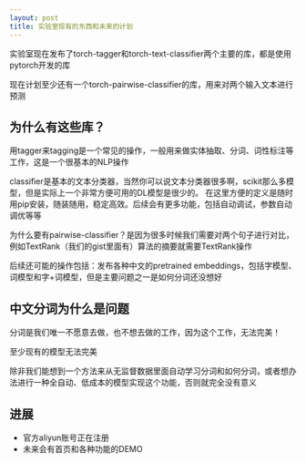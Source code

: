 ```yaml
---
layout: post
title: 实验室现有的东西和未来的计划
---
```


实验室现在发布了torch-tagger和torch-text-classifier两个主要的库，都是使用pytorch开发的库

现在计划至少还有一个torch-pairwise-classifier的库，用来对两个输入文本进行预测

## 为什么有这些库？

用tagger来tagging是一个常见的操作，一般用来做实体抽取、分词、词性标注等工作，这是一个很基本的NLP操作

classifier是基本的文本分类器，当然你可以说文本分类器很多啊，scikit那么多模型，但是实际上一个非常方便可用的DL模型是很少的。
在这里方便的定义是随时用pip安装，随装随用，稳定高效。后续会有更多功能，包括自动调试，参数自动调优等等

为什么要有pairwise-classifier？是因为很多时候我们需要对两个句子进行对比，例如TextRank（我们的gist里面有）算法的摘要就需要TextRank操作

后续还可能的操作包括：发布各种中文的pretrained embeddings，包括字模型、词模型和字+词模型，但是主要问题之一是如何分词还没想好

## 中文分词为什么是问题

分词是我们唯一不愿意去做，也不想去做的工作，因为这个工作，无法完美！

至少现有的模型无法完美

除非我们能想到一个方法来从无监督数据里面自动学习分词和如何分词，或者想办法进行一种全自动、低成本的模型实现这个功能，否则就完全没有意义


## 进展

- 官方aliyun账号正在注册
- 未来会有首页和各种功能的DEMO
